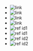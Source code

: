  * ![link](<url>)
 * ![link](<url(>)
 * ![link](<url)>)
 * ![link](<url)> "title")
 * ![ref id1][]
 * ![ref id1]
 * ![ref id2][]
 * ![ref id2]

[ref id1]: <url>
[ref id2]: <url)> "title"
